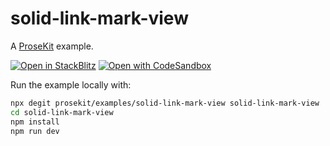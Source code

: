 # solid-link-mark-view

A [ProseKit](https://prosekit.dev) example.

[![Open in StackBlitz](https://developer.stackblitz.com/img/open_in_stackblitz.svg)](https://stackblitz.com/github/prosekit/examples/tree/master/solid-link-mark-view)
[![Open with CodeSandbox](https://assets.codesandbox.io/github/button-edit-lime.svg)](https://codesandbox.io/p/sandbox/github/prosekit/examples/tree/master/solid-link-mark-view)

Run the example locally with:

```bash
npx degit prosekit/examples/solid-link-mark-view solid-link-mark-view
cd solid-link-mark-view
npm install
npm run dev
```
